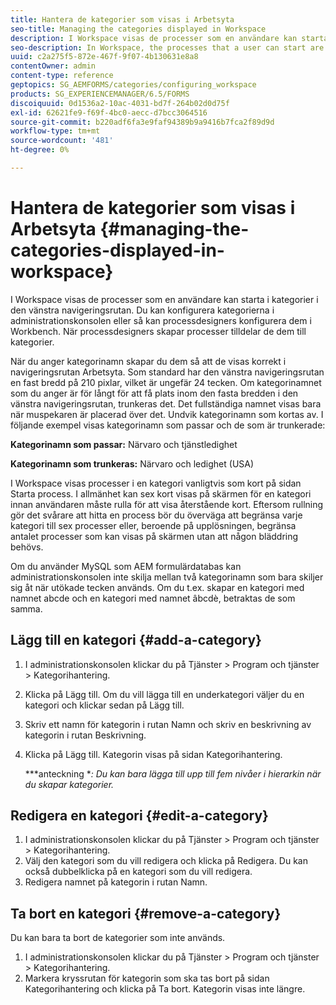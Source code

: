 ```yaml
---
title: Hantera de kategorier som visas i Arbetsyta
seo-title: Managing the categories displayed in Workspace
description: I Workspace visas de processer som en användare kan starta i kategorier i den vänstra navigeringsrutan. Lär dig hur du kan hantera de här kategorierna som visas i Arbetsyta.
seo-description: In Workspace, the processes that a user can start are displayed in categories in the left navigation pane. Learn how you can manage these categories displayed in Workspace.
uuid: c2a275f5-872e-467f-9f07-4b130631e8a8
contentOwner: admin
content-type: reference
geptopics: SG_AEMFORMS/categories/configuring_workspace
products: SG_EXPERIENCEMANAGER/6.5/FORMS
discoiquuid: 0d1536a2-10ac-4031-bd7f-264b02d0d75f
exl-id: 62621fe9-f69f-4bc0-aecc-d7bcc3064516
source-git-commit: b220adf6fa3e9faf94389b9a9416b7fca2f89d9d
workflow-type: tm+mt
source-wordcount: '481'
ht-degree: 0%

---
```


# Hantera de kategorier som visas i Arbetsyta {#managing-the-categories-displayed-in-workspace}

I Workspace visas de processer som en användare kan starta i kategorier i den vänstra navigeringsrutan. Du kan konfigurera kategorierna i administrationskonsolen eller så kan processdesigners konfigurera dem i Workbench. När processdesigners skapar processer tilldelar de dem till kategorier.

När du anger kategorinamn skapar du dem så att de visas korrekt i navigeringsrutan Arbetsyta. Som standard har den vänstra navigeringsrutan en fast bredd på 210 pixlar, vilket är ungefär 24 tecken. Om kategorinamnet som du anger är för långt för att få plats inom den fasta bredden i den vänstra navigeringsrutan, trunkeras det. Det fullständiga namnet visas bara när muspekaren är placerad över det. Undvik kategorinamn som kortas av. I följande exempel visas kategorinamn som passar och de som är trunkerade:

**Kategorinamn som passar:** Närvaro och tjänstledighet

**Kategorinamn som trunkeras:** Närvaro och ledighet (USA)

I Workspace visas processer i en kategori vanligtvis som kort på sidan Starta process. I allmänhet kan sex kort visas på skärmen för en kategori innan användaren måste rulla för att visa återstående kort. Eftersom rullning gör det svårare att hitta en process bör du överväga att begränsa varje kategori till sex processer eller, beroende på upplösningen, begränsa antalet processer som kan visas på skärmen utan att någon bläddring behövs.

Om du använder MySQL som AEM formulärdatabas kan administrationskonsolen inte skilja mellan två kategorinamn som bara skiljer sig åt när utökade tecken används. Om du t.ex. skapar en kategori med namnet abcde och en kategori med namnet âbcdè, betraktas de som samma.

## Lägg till en kategori {#add-a-category}

1. I administrationskonsolen klickar du på Tjänster > Program och tjänster > Kategorihantering.
1. Klicka på Lägg till. Om du vill lägga till en underkategori väljer du en kategori och klickar sedan på Lägg till.
1. Skriv ett namn för kategorin i rutan Namn och skriv en beskrivning av kategorin i rutan Beskrivning.
1. Klicka på Lägg till. Kategorin visas på sidan Kategorihantering.

   ***anteckning **: Du kan bara lägga till upp till fem nivåer i hierarkin när du skapar kategorier.*

## Redigera en kategori {#edit-a-category}

1. I administrationskonsolen klickar du på Tjänster > Program och tjänster > Kategorihantering.
1. Välj den kategori som du vill redigera och klicka på Redigera. Du kan också dubbelklicka på en kategori som du vill redigera.
1. Redigera namnet på kategorin i rutan Namn.

## Ta bort en kategori {#remove-a-category}

Du kan bara ta bort de kategorier som inte används.

1. I administrationskonsolen klickar du på Tjänster > Program och tjänster > Kategorihantering.
1. Markera kryssrutan för kategorin som ska tas bort på sidan Kategorihantering och klicka på Ta bort. Kategorin visas inte längre.
